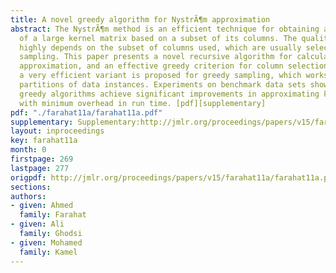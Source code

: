 ```yaml
---
title: A novel greedy algorithm for NystrÃ¶m approximation
abstract: The NystrÃ¶m method is an efficient technique for obtaining a low-rank approximation
  of a large kernel matrix based on a subset of its columns. The quality of the NystrÃ¶m  approximation
  highly depends on the subset of columns used, which are usually selected using random
  sampling. This paper presents a novel recursive algorithm for calculating the NystrÃ¶m
  approximation, and an effective greedy criterion for column selection. Further,
  a very efficient variant is proposed for greedy sampling, which works on random
  partitions of data instances. Experiments on benchmark data sets show that the proposed
  greedy algorithms achieve significant improvements in approximating kernel matrices,
  with minimum overhead in run time. [pdf][supplementary]
pdf: "./farahat11a/farahat11a.pdf"
supplementary: Supplementary:http://jmlr.org/proceedings/papers/v15/farahat11a/farahat11aSupple.pdf
layout: inproceedings
key: farahat11a
month: 0
firstpage: 269
lastpage: 277
origpdf: http://jmlr.org/proceedings/papers/v15/farahat11a/farahat11a.pdf
sections: 
authors:
- given: Ahmed
  family: Farahat
- given: Ali
  family: Ghodsi
- given: Mohamed
  family: Kamel
---
```

